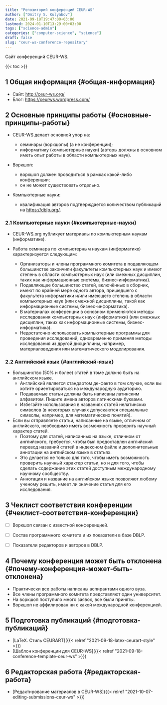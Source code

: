 ```yaml
---
title: "Репозиторий конференций CEUR-WS"
author: ["Dmitry S. Kulyabov"]
date: 2021-09-18T19:47:00+03:00
lastmod: 2024-01-10T13:29:00+03:00
tags: ["science-admin"]
categories: ["computer-science", "science"]
draft: false
slug: "ceur-ws-conference-repository"
---
```


Сайт конференций CEUR-WS.

<!--more-->

{{< toc >}}


## <span class="section-num">1</span> Общая информация {#общая-информация}

-   Сайт: <http://ceur-ws.org/>
-   Блог: <https://ceurws.wordpress.com/>


## <span class="section-num">2</span> Основные принципы работы {#основные-принципы-работы}

-   CEUR-WS делает основной упор на:
    -   семинары (воркшопы) (а не конференции);
    -   информатику (компьютерные науки) (авторы должны в основном иметь опыт работы в области компьютерных наук).

-   Воркшоп:
    -   воркшоп должен проводиться в рамках какой-либо конференции;
    -   он не может существовать отдельно.
-   Компьютерные науки:
    -   квалификация авторов подтверждается количеством публикаций на <https://dblp.org/>.


### <span class="section-num">2.1</span> Компьютерные науки {#компьютерные-науки}

-   CEUR-WS.org публикует материалы по компьютерным наукам (информатике).

-   Работа семинара по компьютерным наукам (информатике) характеризуется следующим:
    -   Организаторы и члены программного комитета в подавляющем большинстве закончили факультеты компьютерных наук и имеют степень в области компьютерных наук (или смежных дисциплин, таких как информационные системы, бизнес-информатика).
    -   Подавляющее большинство статей, включённых в сборник, имеют по крайней мере одного автора, пришедшего с факультета информатики и/или имеющего степень в области компьютерных наук (или смежной дисциплины, такой как информационные системы, бизнес-информатика).
    -   В материалах конференции в основном применяются методы исследования компьютерных наук (информатики) (или смежных дисциплин, таких как информационные системы, бизнес-информатика).
    -   Недостаточно использовать компьютерные программы для проведения исследований, одновременно применяя методы исследования из другой дисциплины, например, материаловедения или математического моделирования.


### <span class="section-num">2.2</span> Английский язык {#английский-язык}

-   Большинство (50% и более) статей в томе должно быть на английском языке.
    -   Английский является стандартом де-факто в том случае, если вы хотите ориентироваться на международную аудиторию.
    -   Подаваемые статьи должны быть написаны латинским алфавитом. Пишите имена авторов латинскими буквами.
    -   Избегайте использования в названиях статей нелатинских символов (в некоторых случаях допускаются специальные символы, например, для математических понятий).
-   Если вы отправляете статьи, написанные на языке, отличном от английского, необходимо иметь возможность проверить научный характер статей.
    -   Поэтому для статей, написанных на языке, отличном от английского, требуется, чтобы был предоставлен английский перевод названий статей в индексном файле и дополнительные аннотации на английском языке в статьях.
    -   Это делается не только для того, чтобы иметь возможность проверить научный характер статьи, но и для того, чтобы сделать содержание этих статей доступным международному научному сообществу.
    -   Аннотация и название на английском языке позволяют любому ученому решить, имеет ли значение статья для его исследования.


## <span class="section-num">3</span> Чеклист соответствия конференции {#чеклист-соответствия-конференции}

-   [ ] Воркшоп связан с известной конференцией.
-   [ ] Состав программного комитета и их показатели в базе DBLP.
-   [ ] Показатели редакторов и авторов в DBLP.


## <span class="section-num">4</span> Почему конференция может быть отклонена {#почему-конференция-может-быть-отклонена}

-   Практически все работы написаны аспирантами одного вуза.
-   Все члены программного комитета представляют один университет.
-   На воркшоп поступило много заявок, все были приняты.
-   Воркшоп не аффилирован ни с какой международной конференцией.


## <span class="section-num">5</span> Подготовка публикаций {#подготовка-публикаций}

-   [LaTeX. Стиль CEURART]({{< relref "2021-09-18-latex-ceurart-style" >}})
-   [Шаблон конференции для CEUR-WS]({{< relref "2021-09-18-conference-template-ceur-ws" >}})


## <span class="section-num">6</span> Редакторская работа {#редакторская-работа}

-   [Редактирование материалов в CEUR-WS]({{< relref "2021-10-07-editing-submissions-ceur-ws" >}})

